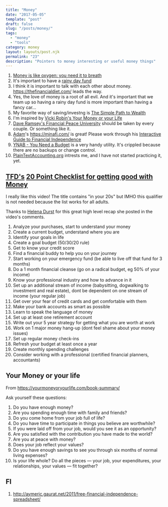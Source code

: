 ```yaml
---
title: "Money"
date: "2017-05-05"
template: "post"
draft: false
slug: "/posts/money/"
tags:
  - "money"
  - "tools"
category: money 
layout: layouts/post.njk
permalink: "23"
description: "Pointers to money interesting or useful money things"
---
```


1. [Money is like oxygen: you need it to breath](https://twitter.com/adammgrant/status/515102207726059520?lang=en)
1. It's important to have a [rainy day fund](http://mattpayne.org/posts/f-off-fund/)
1. I think it is important to talk with each other about money.  https://thefinancialdiet.com/ leads the way.
1. Yes, the love of money is a root of all evil.  And it's important that we team up so having a rainy day fund is more important than having a fancy car...
1. My favorite way of saving/investng is [The Simple Path to Wealth](https://www.madfientist.com/jl-collins-interview/)
1. I'm inspired by [Vicki Robin's Your Money or your Life](https://www.madfientist.com/vicki-robin-interview/)
1. [Dave Ramsey's Financial Peace University](https://www.daveramsey.com/fpu) should be taken by every couple.  Or something like it.
1. [Adam](https://minafi.com/profiles/adam)'s https://minafi.com/ is great!  Please work through his 
[Interactive Guide to Financial Independence](https://minafi.com/interactive-guide-early-retirement-financial-independence)
1. [YNAB - You Need a Budget](https://www.youneedabudget.com/) is a very handy utility.  It's crippled because there are no backups or change control.
1. [PlainTextAccounting.org](https://plaintextaccounting.org/) intrests me, and I have not started practicing it, yet.

## [TFD's](https://thefinancialdiet.com/the-20-point-checklist-for-getting-good-with-money-in-your-20s/) [20 Point Checklist for getting good with Money](https://www.youtube.com/watch?v=HeR8oQj7Va0&t=1104s)

I really like this video!   The title contains "in your 20s" but IMHO this qualifier is not needed because the list works for all adults.

Thanks to [Helena Durst](https://www.youtube.com/channel/UCagjaJIsu86Mqb2LmOHyKRQ) for this great high level recap she posted in the video's 
comments.

1. Analyze your purchases, start to understand your money
2. Create a current budget, understand where you are
3. Identify your goals in life
4. Create a goal budget (50/30/20 rule)
5. Get to know your credit score
6. Find a financial buddy to help you on your journey
7. Start working on your emergency fund (be able to live off that fund for 3 months)
8. Do a 1 month financial cleanse (go on a radical budget, eg 50% of your income)
9. Know your professional industry and how to advance in it
10. Set up an additional stream of income (babysitting, dogwalking to investment and real estate), dont be dependent on one stream of income (your regular job)
11. Get over your fear of credit cards and get comfortable with them
12. Make your bank accounts as smart as possible
13. Learn to speak the language of money
14. Set up at least one retirement account
15. Write out your 5 year strategy for getting what you are worth at work
16. Work on 1 major money hang-up (dont feel shame about your money issues)
17. Set up regular money check-ins
18. Refresh your budget at least once a year
19. Create monthly spending challenges
20. Consider working with a professional (certified financial planners, accountants)


## Your Money or your life

From https://yourmoneyoryourlife.com/book-summary/

Ask yourself these questions:

1. Do you have enough money?
1. Are you spending enough time with family and friends?
1. Do you come home from your job full of life?
1. Do you have time to participate in things you believe are worthwhile?
1. If you were laid off from your job, would you see it as an opportunity?
1. Are you satisfied with the contribution you have made to the world?
1. Are you at peace with money?
1. Does your job reflect your values?
1. Do you have enough savings to see you through six months of normal living expenses?
1. Is your life whole? Do all the pieces — your job, your expenditures, your relationships, your values — fit together?

## FI
1. http://aymeric.gaurat.net/2011/free-financial-independence-spreadsheet/ 

